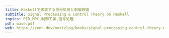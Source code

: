 ```yaml
---
title: Haskellで実装する信号処理と制御理論
subtitle: Signal Processing & Control Theory on Haskell
topics: PID,MPC,制御工学,信号処理
pdf: wave.pdf
web: https://zenn.dev/nextzlog/books/signal-processing-control-theory-on-haskell
---
```

